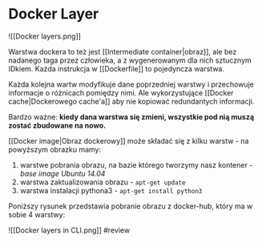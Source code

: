 # Docker Layer
![[Docker layers.png]]

Warstwa dockera to też jest [[Intermediate container|obraz]], ale bez nadanego taga przez człowieka, a z wygenerowanym dla nich sztucznym IDkiem. Każda instrukcja w [[Dockerfile]] to pojedyncza warstwa. 

Każda kolejna wartw modyfikuje dane poprzedniej warstwy i przechowuje informacje o różnicach pomiędzy nimi. Ale wykorzystujące [[Docker cache|Dockerowego cache'a]] aby nie kopiować redundantych informacji.

Bardzo ważne: **kiedy dana warstwa się zmieni, wszystkie pod nią muszą zostać zbudowane na nowo.**

[[Docker image|Obraz dockerowy]] może składać się z kilku warstw - na powyższym obrazku mamy:
1. warstwe pobrania obrazu, na bazie którego tworzymy nasz kontener - *base image Ubuntu 14.04*
2. warstwa zaktualizowania obrazu - `apt-get update`
3. warstwa instalacji pythona3 - `apt-get install python3`

Poniższy rysunek przedstawia pobranie obrazu z docker-hub, który ma w sobie 4 warstwy:

![[Docker layers in CLI.png]]
#review